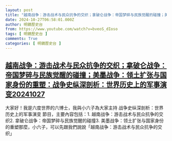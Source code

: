 ```yaml
---
layout: post
title: "越南战争：游击战术与民众抗争的交织；拿破仑战争：帝国梦碎与民族觉醒的碰撞；美墨战争：领土扩张与国家身份的重塑：战争史纵深剖析：世界历史上的军事演变20241027"
date: 2024-10-27T06:58:01.000Z
author: 明鏡歷史台
from: https://www.youtube.com/watch?v=bveoS_dIoso
tags: [ 明鏡歷史台 ]
comments: True
categories: [ 明鏡歷史台 ]
---
```

<!--1730012281000-->
[越南战争：游击战术与民众抗争的交织；拿破仑战争：帝国梦碎与民族觉醒的碰撞；美墨战争：领土扩张与国家身份的重塑：战争史纵深剖析：世界历史上的军事演变20241027](https://www.youtube.com/watch?v=bveoS_dIoso)
------

<div>
大家好！我是六度世界的六博士，我與小六子為大家主持 战争史纵深剖析：世界历史上的军事演变 節目，主要內容包括：1. 越南战争：游击战术与民众抗争的交织2. 拿破仑战争：帝国梦碎与民族觉醒的碰撞3. 美墨战争：领土扩张与国家身份的重塑那麼，小六子，可以先跟我們說說「越南战争：游击战术与民众抗争的交织」
</div>

